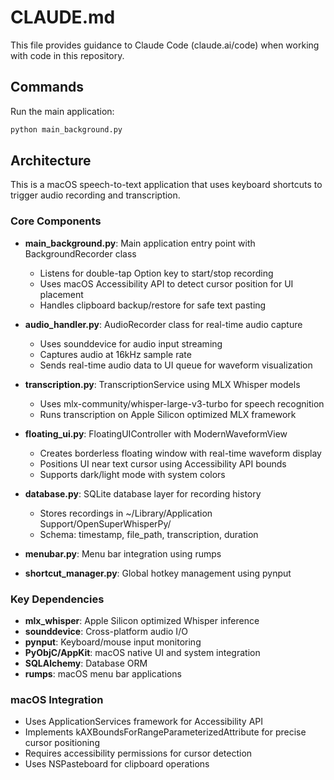# CLAUDE.md

This file provides guidance to Claude Code (claude.ai/code) when working with code in this repository.

## Commands

Run the main application:
```bash
python main_background.py
```

## Architecture

This is a macOS speech-to-text application that uses keyboard shortcuts to trigger audio recording and transcription. 

### Core Components

- **main_background.py**: Main application entry point with BackgroundRecorder class
  - Listens for double-tap Option key to start/stop recording
  - Uses macOS Accessibility API to detect cursor position for UI placement
  - Handles clipboard backup/restore for safe text pasting

- **audio_handler.py**: AudioRecorder class for real-time audio capture
  - Uses sounddevice for audio input streaming
  - Captures audio at 16kHz sample rate
  - Sends real-time audio data to UI queue for waveform visualization

- **transcription.py**: TranscriptionService using MLX Whisper models
  - Uses mlx-community/whisper-large-v3-turbo for speech recognition
  - Runs transcription on Apple Silicon optimized MLX framework

- **floating_ui.py**: FloatingUIController with ModernWaveformView
  - Creates borderless floating window with real-time waveform display
  - Positions UI near text cursor using Accessibility API bounds
  - Supports dark/light mode with system colors

- **database.py**: SQLite database layer for recording history
  - Stores recordings in ~/Library/Application Support/OpenSuperWhisperPy/
  - Schema: timestamp, file_path, transcription, duration

- **menubar.py**: Menu bar integration using rumps
- **shortcut_manager.py**: Global hotkey management using pynput

### Key Dependencies

- **mlx_whisper**: Apple Silicon optimized Whisper inference
- **sounddevice**: Cross-platform audio I/O
- **pynput**: Keyboard/mouse input monitoring
- **PyObjC/AppKit**: macOS native UI and system integration
- **SQLAlchemy**: Database ORM
- **rumps**: macOS menu bar applications

### macOS Integration

- Uses ApplicationServices framework for Accessibility API
- Implements kAXBoundsForRangeParameterizedAttribute for precise cursor positioning
- Requires accessibility permissions for cursor detection
- Uses NSPasteboard for clipboard operations